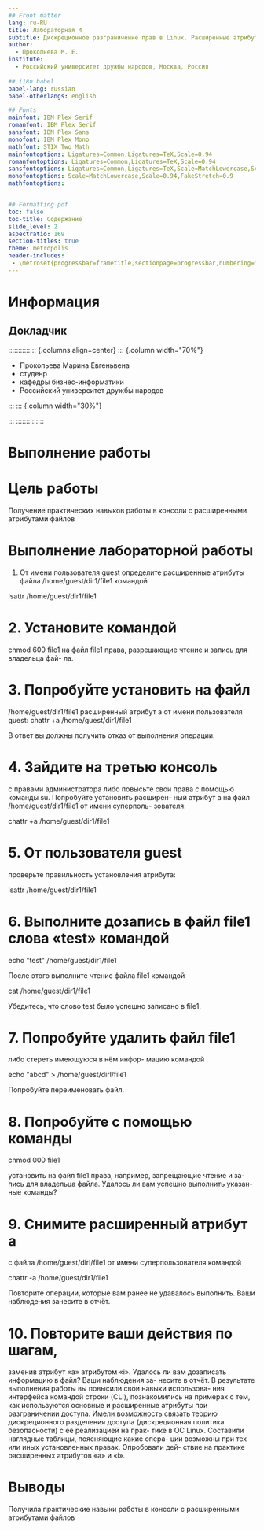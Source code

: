 ```yaml
---
## Front matter
lang: ru-RU
title: Лабораторная 4 
subtitle: Дискреционное разграничение прав в Linux. Расширенные атрибуты
author:
  - Прокопьева М. Е. 
institute:
  - Российский университет дружбы народов, Москва, Россия
 
## i18n babel
babel-lang: russian
babel-otherlangs: english

## Fonts
mainfont: IBM Plex Serif
romanfont: IBM Plex Serif
sansfont: IBM Plex Sans
monofont: IBM Plex Mono
mathfont: STIX Two Math
mainfontoptions: Ligatures=Common,Ligatures=TeX,Scale=0.94
romanfontoptions: Ligatures=Common,Ligatures=TeX,Scale=0.94
sansfontoptions: Ligatures=Common,Ligatures=TeX,Scale=MatchLowercase,Scale=0.94
monofontoptions: Scale=MatchLowercase,Scale=0.94,FakeStretch=0.9
mathfontoptions:


## Formatting pdf
toc: false
toc-title: Содержание
slide_level: 2
aspectratio: 169
section-titles: true
theme: metropolis
header-includes:
 - \metroset{progressbar=frametitle,sectionpage=progressbar,numbering=fraction}
---
```


# Информация

## Докладчик

:::::::::::::: {.columns align=center}
::: {.column width="70%"}

  * Прокопьева Марина Евгеньвена
  * студенр
  * кафедры бизнес-информатики
  * Российский университет дружбы народов


:::
::: {.column width="30%"}


:::
::::::::::::::

# Выполнение работы 

# Цель работы

Получение практических навыков работы в консоли с расширенными
атрибутами файлов


# Выполнение лабораторной работы

1. От имени пользователя guest определите расширенные атрибуты файла
/home/guest/dir1/file1 командой

lsattr /home/guest/dir1/file1

# 2. Установите командой
chmod 600 file1
на файл file1 права, разрешающие чтение и запись для владельца фай-
ла.

# 3. Попробуйте установить на файл 
/home/guest/dir1/file1 
расширенный атрибут a от имени пользователя guest:
chattr +a /home/guest/dir1/file1

В ответ вы должны получить отказ от выполнения операции.

# 4. Зайдите на третью консоль 
с правами администратора либо повысьте
свои права с помощью команды su. Попробуйте установить расширен-
ный атрибут a на файл /home/guest/dir1/file1 от имени суперполь-
зователя:

chattr +a /home/guest/dir1/file1

# 5. От пользователя guest 

проверьте правильность установления атрибута:

lsattr /home/guest/dir1/file1

# 6. Выполните дозапись в файл file1 слова «test» командой

echo "test" /home/guest/dir1/file1

После этого выполните чтение файла file1 командой

cat /home/guest/dir1/file1

Убедитесь, что слово test было успешно записано в file1.

# 7. Попробуйте удалить файл file1 

либо стереть имеющуюся в нём инфор-
мацию командой

echo "abcd" > /home/guest/dirl/file1

Попробуйте переименовать файл.

# 8. Попробуйте с помощью команды

chmod 000 file1

установить на файл file1 права, например, запрещающие чтение и за-
пись для владельца файла. Удалось ли вам успешно выполнить указан-
ные команды?

# 9. Снимите расширенный атрибут a 

с файла /home/guest/dirl/file1 от
имени суперпользователя командой

chattr -a /home/guest/dir1/file1

Повторите операции, которые вам ранее не удавалось выполнить. Ваши
наблюдения занесите в отчёт.

# 10. Повторите ваши действия по шагам, 

заменив атрибут «a» атрибутом «i».
Удалось ли вам дозаписать информацию в файл? Ваши наблюдения за-
несите в отчёт.
В результате выполнения работы вы повысили свои навыки использова-
ния интерфейса командой строки (CLI), познакомились на примерах с тем,
как используются основные и расширенные атрибуты при разграничении
доступа. Имели возможность связать теорию дискреционного разделения
доступа (дискреционная политика безопасности) с её реализацией на прак-
тике в ОС Linux. Составили наглядные таблицы, поясняющие какие опера-
ции возможны при тех или иных установленных правах. Опробовали дей-
ствие на практике расширенных атрибутов «а» и «i».

# Выводы

Получила практические навыки работы в консоли с расширенными
атрибутами файлов




